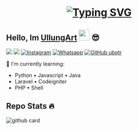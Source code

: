 <h1 align="center">
 <a href="https://git.io/typing-svg">
  <img src="https://readme-typing-svg.herokuapp.com?font=Fira+Code&weight=500&pause=1000&color=7356F1&width=800&lines=hello%2C+i'am+UllungArt.+20+Yo;i'am+a+web+developers+n+pubgm+player" alt="Typing SVG" />
 </a>
</h1>

## Hello, Im [UllungArt](https://instagram.com/ubptr_) <img src="https://github.com/TheDudeThatCode/TheDudeThatCode/blob/master/Assets/Hi.gif" width="29px"> :sunglasses:

[<img src="https://img.shields.io/badge/Razer%20Pedia-7356f1">](https://www.razped.com)
[<img src="https://img.shields.io/badge/youtube-ullungart?logo=youtube&labelColor=red&color=red">](https://www.youtube.com/@UllungArt)
<a href="https://www.instagram.com/ubptr_" target="_blank"><img src="https://img.shields.io/badge/Instagram-%23E4405F.svg?&style=flat-square&logo=instagram&logoColor=white" alt="Instagram"></a>
<a href="https://wa.me/6285186881840" target="_blank"><img src="https://img.shields.io/badge/Whatsapp-%808080.svg?&style=flat-square&logo=Whatsapp&logoColor=white" alt="Whatsapp"></a>
[![GitHub ubptr](https://img.shields.io/github/followers/ubptr?label=follow&style=social)](https://github.com/ubptr)

:page_with_curl: I'm currently learning:
- Python • Javascript • Java
- Laravel • Codeigniter
- PHP • Shell

## Repo Stats 🔥
![github card](https://github-readme-stats.vercel.app/api/pin/?username=ubptr&repo=wabot&theme=highcontrast)



